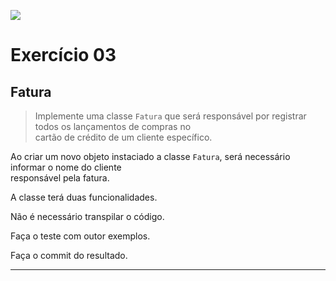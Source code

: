 ![](https://i.imgur.com/xG74tOh.png)

# Exercício 03

## Fatura

> Implemente uma classe `Fatura` que será responsável por registrar todos os lançamentos de compras no  
cartão de crédito de um cliente específico.

Ao criar um novo objeto instaciado a classe `Fatura`, será necessário informar o nome do cliente  
responsável pela fatura.

A classe terá duas funcionalidades.


Não é necessário transpilar o código.

Faça o teste com outor exemplos.

Faça o commit do resultado.

---
